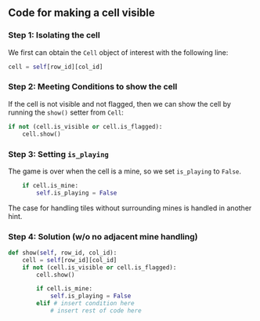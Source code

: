 ## Code for making a cell visible

### Step 1: Isolating the cell

We first can obtain the `Cell` object of interest with the following line:

```python
cell = self[row_id][col_id]
```

### Step 2: Meeting Conditions to show the cell

If the cell is not visible and not flagged, then we can show the cell by running the `show()` setter from `Cell`:

```python
if not (cell.is_visible or cell.is_flagged):
    cell.show()
```

### Step 3: Setting `is_playing`

The game is over when the cell is a mine, so we set `is_playing` to `False`.

```python
	if cell.is_mine:    
        self.is_playing = False
```

The case for handling tiles without surrounding mines is handled in another hint.

### Step 4: Solution (w/o no adjacent mine handling)

```python
def show(self, row_id, col_id):
    cell = self[row_id][col_id]
    if not (cell.is_visible or cell.is_flagged):
        cell.show()

        if cell.is_mine:
            self.is_playing = False
        elif # insert condition here
        	# insert rest of code here
```

